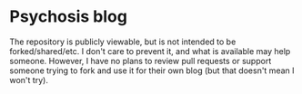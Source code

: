 # Psychosis blog
The repository is publicly viewable, but is not intended to be forked/shared/etc.  I don't care to prevent it, and what is available may help someone.  However, I have no plans to review pull requests or support someone trying to fork and use it for their own blog (but that doesn't mean I won't try).
